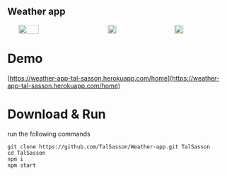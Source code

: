 
## Weather app
<div style="display: flex; justify-content: space-around">
  <img src="https://i.ibb.co/NVPjCT3/weather-App-Desktop.png" width="30%"/>
  <img src="https://i.ibb.co/jkRskhr/weather-App-Mobile.png" width="20%"/>
  <img src="https://i.ibb.co/236p7vn/weather-App-Fav-Mobile.png" width="20%"/>
</div>

# Demo
[https://weather-app-tal-sasson.herokuapp.com/home](https://weather-app-tal-sasson.herokuapp.com/home)


# Download & Run
run the following commands
```
git clone https://github.com/TalSasson/Weather-app.git TalSasson
cd TalSasson
npm i
npm start
```


